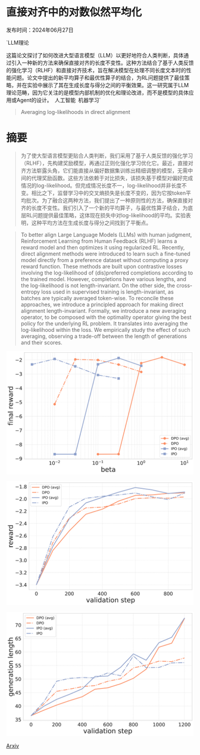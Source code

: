 # 直接对齐中的对数似然平均化

发布时间：2024年06月27日

`LLM理论

这篇论文探讨了如何改进大型语言模型（LLM）以更好地符合人类判断，具体通过引入一种新的方法来确保直接对齐的长度不变性。这种方法结合了基于人类反馈的强化学习（RLHF）和直接对齐技术，旨在解决模型在处理不同长度文本时的性能问题。论文中提出的新平均算子和最优性算子的结合，为RL问题提供了最佳策略，并在实验中展示了其在生成长度与得分之间的平衡效果。这一研究属于LLM理论范畴，因为它关注的是模型内部机制的优化和理论改进，而不是模型的具体应用或Agent的设计。` `人工智能` `机器学习`

> Averaging log-likelihoods in direct alignment

# 摘要

> 为了使大型语言模型更贴合人类判断，我们采用了基于人类反馈的强化学习（RLHF），先构建奖励模型，再通过正则化强化学习优化它。最近，直接对齐方法崭露头角，它们能直接从偏好数据集训练出精细调整的模型，无需中间的代理奖励函数。这些方法依赖于对比损失，该损失基于模型对偏好完成情况的log-likelihood。但完成情况长度不一，log-likelihood并非长度不变。相比之下，监督学习中的交叉熵损失是长度不变的，因为它按token平均批次。为了融合这两种方法，我们提出了一种原则性的方法，确保直接对齐的长度不变性。我们引入了一个新的平均算子，与最优性算子结合，为底层RL问题提供最佳策略，这体现在损失中对log-likelihood的平均。实验表明，这种平均方法在生成长度与得分之间找到了平衡点。

> To better align Large Language Models (LLMs) with human judgment, Reinforcement Learning from Human Feedback (RLHF) learns a reward model and then optimizes it using regularized RL. Recently, direct alignment methods were introduced to learn such a fine-tuned model directly from a preference dataset without computing a proxy reward function. These methods are built upon contrastive losses involving the log-likelihood of (dis)preferred completions according to the trained model. However, completions have various lengths, and the log-likelihood is not length-invariant. On the other side, the cross-entropy loss used in supervised training is length-invariant, as batches are typically averaged token-wise. To reconcile these approaches, we introduce a principled approach for making direct alignment length-invariant. Formally, we introduce a new averaging operator, to be composed with the optimality operator giving the best policy for the underlying RL problem. It translates into averaging the log-likelihood within the loss. We empirically study the effect of such averaging, observing a trade-off between the length of generations and their scores.

![直接对齐中的对数似然平均化](../../../paper_images/2406.19188/x1.png)

![直接对齐中的对数似然平均化](../../../paper_images/2406.19188/x2.png)

![直接对齐中的对数似然平均化](../../../paper_images/2406.19188/x3.png)

[Arxiv](https://arxiv.org/abs/2406.19188)